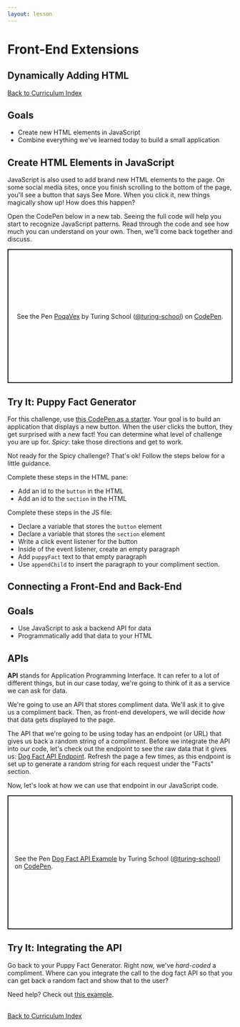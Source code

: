 ```yaml
---
layout: lesson
---
```


# Front-End Extensions

## Dynamically Adding HTML

<a href="../">Back to Curriculum Index</a>

## Goals

- Create new HTML elements in JavaScript
- Combine everything we've learned today to build a small application

## Create HTML Elements in JavaScript

JavaScript is also used to add brand new HTML elements to the page. On some social media sites, once you finish scrolling to the bottom of the page, you'll see a button that says See More. When you click it, new things magically show up! How does this happen?

Open the CodePen below in a new tab. Seeing the full code will help you start to recognize JavaScript patterns. Read through the code and see how much you can understand on your own. Then, we'll come back together and discuss.

<p class="codepen" data-height="300" data-theme-id="37918" data-default-tab="js,result" data-user="turing-school" data-slug-hash="PoqaVex" style="height: 300px; box-sizing: border-box; display: flex; align-items: center; justify-content: center; border: 2px solid; margin: 1em 0; padding: 1em;" data-pen-title="PoqaVex">
  <span>See the Pen <a href="https://codepen.io/turing-school/pen/PoqaVex">
  PoqaVex</a> by Turing School (<a href="https://codepen.io/turing-school">@turing-school</a>)
  on <a href="https://codepen.io">CodePen</a>.</span>
</p>
<script async src="https://static.codepen.io/assets/embed/ei.js"></script>

<div class="try-it-new">
  <h2>Try It: Puppy Fact Generator</h2>
  <p>For this challenge, use <a target="blank" href="https://codepen.io/turing-school/pen/wvaLXam">this CodePen as a starter</a>. Your goal is to build an application that displays a new button. When the user clicks the button, they get surprised with a new fact! You can determine what level of challenge you are up for. <em>Spicy</em>: take those directions and get to work.</p>
  <p>Not ready for the Spicy challenge? That's ok! Follow the steps below for a little guidance.</p>
  <p>Complete these steps in the HTML pane:</p>
  <ul>
    <li>Add an id to the <code>button</code> in the HTML</li>
    <li>Add an id to the <code>section</code> in the HTML</li>
  </ul>
  <p>Complete these steps in the JS file:</p>
  <ul>
    <li>Declare a variable that stores the <code>button</code> element</li>
    <li>Declare a variable that stores the <code>section</code> element</li>
    <li>Write a click event listener for the button</li>
    <li>Inside of the event listener, create an empty paragraph</li>
    <li>Add <code>puppyFact</code> text to that empty paragraph</li>
    <li>Use <code>appendChild</code> to insert the paragraph to your compliment section.</li>
  </ul>
</div>

## Connecting a Front-End and Back-End

## Goals

- Use JavaScript to ask a backend API for data
- Programmatically add that data to your HTML

## APIs

**API** stands for Application Programming Interface. It can refer to a lot of different things, but in our case today, we're going to think of it as a service we can ask for data.

We're going to use an API that stores compliment data. We'll ask it to give us a compliment back. Then, as front-end developers, we will decide _how_ that data gets displayed to the page.

The API that we're going to be using today has an endpoint (or URL) that gives us back a random string of a compliment. Before we integrate the API into our code, let's check out the endpoint to see the raw data that it gives us: [Dog Fact API Endpoint](https://dog-api.kinduff.com/api/facts). Refresh the page a few times, as this endpoint is set up to generate a random string for each request under the "Facts" section.

Now, let's look at how we can use that endpoint in our JavaScript code.

<p class="codepen" data-height="300" data-theme-id="37918" data-default-tab="js,result" data-user="turing-school" data-slug-hash="zYGVarY" style="height: 300px; box-sizing: border-box; display: flex; align-items: center; justify-content: center; border: 2px solid; margin: 1em 0; padding: 1em;" data-pen-title="Dog Fact API Example">
  <span>See the Pen <a href="https://codepen.io/turing-school/pen/zYGVarY">
  Dog Fact API Example</a> by Turing School (<a href="https://codepen.io/turing-school">@turing-school</a>)
  on <a href="https://codepen.io">CodePen</a>.</span>
</p>
<script async src="https://static.codepen.io/assets/embed/ei.js"></script>

<div class="try-it-new">
  <h2>Try It: Integrating the API</h2>
  <p>Go back to your Puppy Fact Generator. Right now, we've <em>hard-coded</em> a compliment. Where can you integrate the call to the dog fact API so that you can get back a random fact and show that to the user?</p>
  <p>Need help? Check out <a target="blank" href="https://codepen.io/turing-school/pen/eYNLzLR?editors=1010">this example</a>.</p>
</div>

<br>
<a href="../">Back to Curriculum Index</a>
